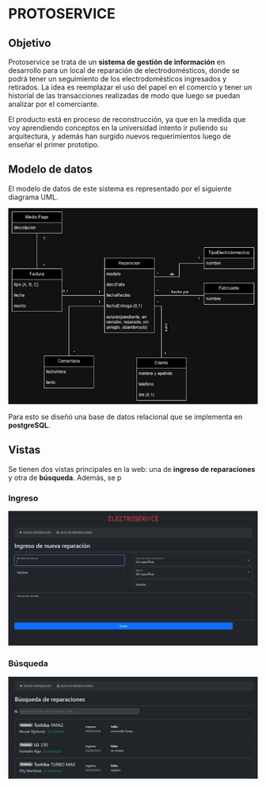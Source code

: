 # PROTOSERVICE

## Objetivo

Protoservice se trata de un **sistema de gestión de información** en desarrollo para un local de reparación de electrodomésticos, donde se podrá tener un seguimiento de los electrodomésticos ingresados y retirados. La idea es reemplazar el uso del papel en el comercio y tener un historial de las transacciones realizadas de modo que luego se puedan analizar por el comerciante.

El producto está en proceso de reconstrucción, ya que en la medida que voy aprendiendo conceptos en la universidad intento ir puliendo su arquitectura, y además han surgido nuevos requerimientos luego de enseñar el primer prototipo.

## Modelo de datos

El modelo de datos de este sistema es representado por el siguiente diagrama UML.

![Modelo UML de datos](/docs/MD.png)

Para esto se diseñó una base de datos relacional que se implementa en **postgreSQL**. 

## Vistas

Se tienen dos vistas principales en la web: una de **ingreso de reparaciones** y otra de **búsqueda**. Además, se p

### Ingreso

![preview](/docs/preview.png)

### Búsqueda

![preview](/docs/preview2.png)
